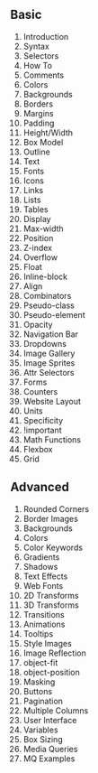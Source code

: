 ## Basic

1.  Introduction
2.  Syntax
3.  Selectors
4.  How To
5.  Comments
6.  Colors
7.  Backgrounds
8.  Borders
9.  Margins
10. Padding
11. Height/Width
12. Box Model
13. Outline
14. Text
15. Fonts
16. Icons
17. Links
18. Lists
19. Tables
20. Display
21. Max-width
22. Position
23. Z-index
24. Overflow
25. Float
26. Inline-block
27. Align
28. Combinators
29. Pseudo-class
30. Pseudo-element
31. Opacity
32. Navigation Bar
33. Dropdowns
34. Image Gallery
35. Image Sprites
36. Attr Selectors
37. Forms
38. Counters
39. Website Layout
40. Units
41. Specificity
42. !important
43. Math Functions
44. Flexbox
45. Grid

## Advanced

1.  Rounded Corners
2.  Border Images
3.  Backgrounds
4.  Colors
5.  Color Keywords
6.  Gradients
7.  Shadows
8.  Text Effects
9.  Web Fonts
10. 2D Transforms
11. 3D Transforms
12. Transitions
13. Animations
14. Tooltips
15. Style Images
16. Image Reflection
17. object-fit
18. object-position
19. Masking
20. Buttons
21. Pagination
22. Multiple Columns
23. User Interface
24. Variables
25. Box Sizing
26. Media Queries
27. MQ Examples
